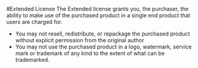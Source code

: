 #Extended License
The Extended license grants you, the purchaser, the ability to make use of the purchased product in a single end product that users are charged for.

* You may not resell, redistribute, or repackage the purchased product without explicit permission from the original author
* You may not use the purchased product in a logo, watermark, service mark or trademark of any kind to the extent of what can be trademarked.
